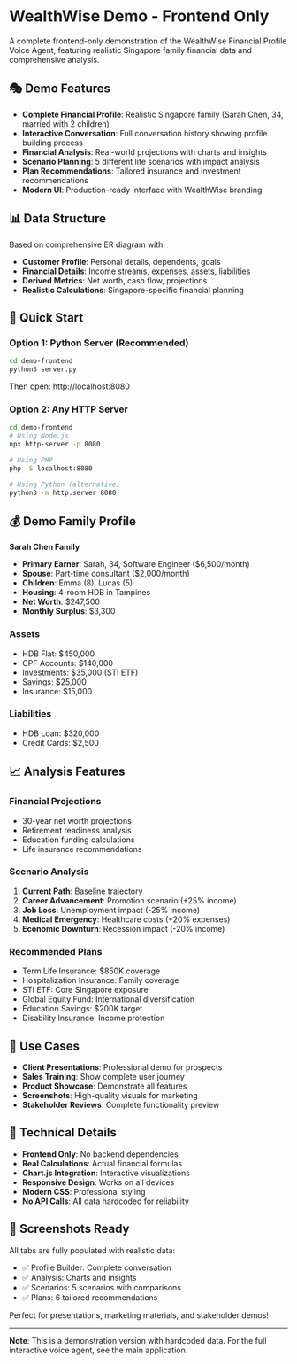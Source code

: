 # WealthWise Demo - Frontend Only

A complete frontend-only demonstration of the WealthWise Financial Profile Voice Agent, featuring realistic Singapore family financial data and comprehensive analysis.

## 🎭 Demo Features

- **Complete Financial Profile**: Realistic Singapore family (Sarah Chen, 34, married with 2 children)
- **Interactive Conversation**: Full conversation history showing profile building process
- **Financial Analysis**: Real-world projections with charts and insights
- **Scenario Planning**: 5 different life scenarios with impact analysis
- **Plan Recommendations**: Tailored insurance and investment recommendations
- **Modern UI**: Production-ready interface with WealthWise branding

## 📊 Data Structure

Based on comprehensive ER diagram with:
- **Customer Profile**: Personal details, dependents, goals
- **Financial Details**: Income streams, expenses, assets, liabilities
- **Derived Metrics**: Net worth, cash flow, projections
- **Realistic Calculations**: Singapore-specific financial planning

## 🚀 Quick Start

### Option 1: Python Server (Recommended)
```bash
cd demo-frontend
python3 server.py
```
Then open: http://localhost:8080

### Option 2: Any HTTP Server
```bash
cd demo-frontend
# Using Node.js
npx http-server -p 8080

# Using PHP
php -S localhost:8080

# Using Python (alternative)
python3 -m http.server 8080
```

## 💰 Demo Family Profile

**Sarah Chen Family**
- **Primary Earner**: Sarah, 34, Software Engineer ($6,500/month)
- **Spouse**: Part-time consultant ($2,000/month)
- **Children**: Emma (8), Lucas (5)
- **Housing**: 4-room HDB in Tampines
- **Net Worth**: $247,500
- **Monthly Surplus**: $3,300

### Assets
- HDB Flat: $450,000
- CPF Accounts: $140,000
- Investments: $35,000 (STI ETF)
- Savings: $25,000
- Insurance: $15,000

### Liabilities
- HDB Loan: $320,000
- Credit Cards: $2,500

## 📈 Analysis Features

### Financial Projections
- 30-year net worth projections
- Retirement readiness analysis
- Education funding calculations
- Life insurance recommendations

### Scenario Analysis
1. **Current Path**: Baseline trajectory
2. **Career Advancement**: Promotion scenario (+25% income)
3. **Job Loss**: Unemployment impact (-25% income)
4. **Medical Emergency**: Healthcare costs (+20% expenses)
5. **Economic Downturn**: Recession impact (-20% income)

### Recommended Plans
- Term Life Insurance: $850K coverage
- Hospitalization Insurance: Family coverage
- STI ETF: Core Singapore exposure
- Global Equity Fund: International diversification
- Education Savings: $200K target
- Disability Insurance: Income protection

## 🎯 Use Cases

- **Client Presentations**: Professional demo for prospects
- **Sales Training**: Show complete user journey
- **Product Showcase**: Demonstrate all features
- **Screenshots**: High-quality visuals for marketing
- **Stakeholder Reviews**: Complete functionality preview

## 🔧 Technical Details

- **Frontend Only**: No backend dependencies
- **Real Calculations**: Actual financial formulas
- **Chart.js Integration**: Interactive visualizations
- **Responsive Design**: Works on all devices
- **Modern CSS**: Professional styling
- **No API Calls**: All data hardcoded for reliability

## 📱 Screenshots Ready

All tabs are fully populated with realistic data:
- ✅ Profile Builder: Complete conversation
- ✅ Analysis: Charts and insights
- ✅ Scenarios: 5 scenarios with comparisons
- ✅ Plans: 6 tailored recommendations

Perfect for presentations, marketing materials, and stakeholder demos!

---

**Note**: This is a demonstration version with hardcoded data. For the full interactive voice agent, see the main application.

